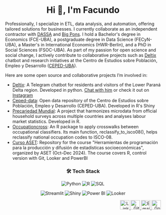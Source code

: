 <h1 align="center">Hi 👋, I'm Facundo</h1>

<p>
Professionally, I specialize in ETL, data analysis, and automation, offering tailored solutions for businesses. I currently collaborate as an independent contractor with <a href="https://dassa.com.ar/">DASSA</a> and <a href="https://bigpons.com.ar/">Big Pons</a>. I hold a Bachelor's degree in Economics (FCE-UBA), a postgraduate degree in Data Science (FECyN-UBA), a Master's in International Economics (HWR-Berlin), and a PhD in Social Sciences (FSOC-UBA). As part of my passion for open science and social change, I actively contribute to collaborative projects such as <a href="https://github.com/marajadesantelmo/deltix">Deltix</a> chatbot and research initiatives at the Centro de Estudios sobre Población, Empleo y Desarrollo (<a href="https://www.economicas.uba.ar/investigacion/institutos-y-centros/ceped/">CEPED-UBA</a>). 
</p>

<p>Here are some open source and collaborative projects I’m involved in:</p>

<ul>
  <li><a href="https://github.com/marajadesantelmo/deltix">Deltix</a>: A Telegram chatbot for residents and visitors of the Lower Paraná Delta region. Developed in python. <a href="https://t.me/deltix_del_humedal_bot">Chat with him</a> or check it out on <a href="https://www.instagram.com/deltix_bot"> Instagram </a></li>
  <li><a href="https://github.com/ceped-fce-uba/ceped-data">Ceped-data</a>: Open data repository of the Centro de Estudios sobre Población, Empleo y Desarrollo (CEPED-UBA). Developed in R's Shiny</li>
  <li><a href="https://github.com/ceped-fce-uba/precariedad.mundial">Precariedad Mundial</a>: A project that harmonizes microdata from official household surveys across multiple countries and analyses labour market statistics. Developed in R.</li>
  <li><a href="https://github.com/Guidowe/occupationcross">Occupationcross</a>: An R package to apply crosswalks between occupational classifiers. Its main function, reclassify_to_isco08(), helps reclassify national occupation codes to ISCO-08. </li>
  <li><a href="https://github.com/ceped-fce-uba/curso_aset">Curso ASET</a>: Repository for the course "Herramientas de programación para la producción y difusión de estadísticas socioeconómicas", organized by ASET (Oct–Dec 2024). The course covers R, control version with Git, Looker and PowerBI</li>
</ul>

<h3 align="center">🛠️ Tech Stack </h3>

<p align="center">
  <img src="https://img.shields.io/badge/Python-3670A0?style=for-the-badge&logo=python&logoColor=ffdd54" alt="Python"/>
  <img src="https://img.shields.io/badge/R-276DC3?style=for-the-badge&logo=r&logoColor=white" alt="R"/>
  <img src="https://img.shields.io/badge/SQL-336791?style=for-the-badge&logo=postgresql&logoColor=white" alt="SQL"/>
</p>
<p align="center">
  <img src="https://img.shields.io/badge/Streamlit-FF4B4B?style=for-the-badge&logo=streamlit&logoColor=white" alt="Streamlit"/>
  <img src="https://img.shields.io/badge/Shiny-1d62f0?style=for-the-badge&logo=r&logoColor=white" alt="Shiny"/>
  <img src="https://img.shields.io/badge/Power%20BI-F2C811?style=for-the-badge&logo=powerbi&logoColor=black" alt="Power BI"/>
  <img src="https://img.shields.io/badge/Looker-4285F4?style=for-the-badge&logo=looker&logoColor=white" alt="Looker"/>
</p>

<p align="right">
  <a href="https://www.linkedin.com/in/facundo-lastra-b205511aa/" target="_blank">
    <img src="https://cdn.jsdelivr.net/gh/devicons/devicon/icons/linkedin/linkedin-original.svg" alt="LinkedIn" height="30" width="30" />
  </a>
  <a href="https://github.com/marajadesantelmo" target="_blank">
    <img src="https://cdn.jsdelivr.net/gh/devicons/devicon/icons/github/github-original.svg" alt="GitHub" height="30" width="30" />
  </a>
  <a href="mailto:marajadesantelmo@gmail.com">
    <img src="https://img.icons8.com/material-outlined/30/000000/new-post.png" alt="Email" height="30" width="30"/>
  </a>
  <a href="https://scholar.google.com/citations?hl=es&user=mkO9fmYAAAAJ&view_op=list_works&sortby=pubdate" target="_blank">
    <img src="https://img.icons8.com/ios-filled/30/000000/google-scholar.png" alt="Google Scholar" height="30" width="30"/>
  </a>
</p>
